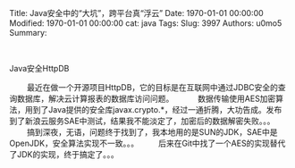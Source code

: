 Title: Java安全中的“大坑”，跨平台真“浮云”
Date: 1970-01-01 00:00:00
Modified: 1970-01-01 00:00:00
cat: java
Tags: 
Slug: 3997
Authors: u0mo5 
Summary: 


 

Java安全HttpDB




        最近在做一个开源项目HttpDB，它的目标是在互联网中通过JDBC安全的查询数据库，解决云计算报表的数据库访问问题。
 
        数据传输使用AES加密算法，用到了Java提供的安全库javax.crypto.*，经过一通折腾，大功告成。发布  到了新浪云服务SAE中测试，结果我不能淡定了，加密后的数据解密失败。。。
        搞到深夜，无语，问题终于找到了，我本地用的是SUN的JDK，SAE中是OpenJDK，安全算法实现不一致。。。
        后来在Git中找了一个AES的实现替代了JDK的实现，终于搞定了。。。




